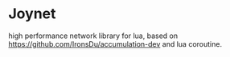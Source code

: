 # Joynet
high performance  network library for lua, based on https://github.com/IronsDu/accumulation-dev and lua coroutine.
